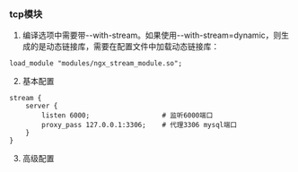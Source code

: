 ### tcp模块

1. 编译选项中需要带--with-stream。如果使用--with-stream=dynamic，则生成的是动态链接库，需要在配置文件中加载动态链接库：
```
load_module "modules/ngx_stream_module.so";
```

2. 基本配置
```
stream {
    server {
        listen 6000;                  # 监听6000端口
        proxy_pass 127.0.0.1:3306;    # 代理3306 mysql端口
    }
}
```

3. 高级配置
